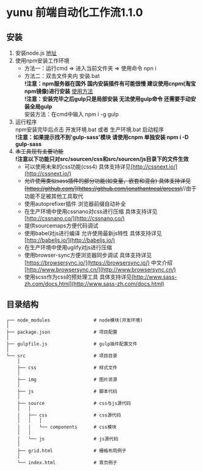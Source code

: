 # yunu 前端自动化工作流1.1.0

## 安装
1. 安装node.js  [地址](https://nodejs.org/en/)
2. 使用npm安装工作环境
    * 方法一：运行cmd => 进入当前文件夹 => 使用命令 npn i
    * 方法二：双击文件夹内 安装.bat  
    **!注意：npm服务器在国外 国内安装插件有可能很慢 建议使用cnpm(淘宝npm镜像)进行安装** [使用方法](https://cnpmjs.org/)  
    **!注意：安装完毕之后gulp只是局部安装 无法使用gulp命令 还需要手动安装全局gulp**  
    安装方法：在cmd中输入 npm i -g gulp
3. 运行程序  
    npm安装完毕后点击 开发环境.bat 或者 生产环境.bat 启动程序  
    **!注意：如果提示找不到'gulp-sass'模块 请使用cnpm 单独安装 npm i -D gulp-sass**
4. ~~本工具现有主要功能~~  
    **!注意以下功能只对src/sourcen/css和src/sourcen/js目录下的文件生效**
    * 可以使用未来的css功能(css4) 具体支持详见[http://cssnext.io/](http://cssnext.io/)
    * <del>允许使用类似sass插件的部分功能(如变量，嵌套和混合) 具体支持详见[https://github.com/](https://github.com/jonathantneal/precss)</del>//由于功能不足被其他工具取代
    * 使用autoprefixer插件 浏览器前缀自动补全
    * 在生产环境中使用cssnano对css进行压缩  具体支持详见[http://cssnano.co/](http://cssnano.co/)
    * 提供sourcemaps方便代码调试
    * 使用babel对js进行编译 允许使用最新js特性  具体支持详见[http://babeljs.io/](http://babeljs.io/)
    * 在生产环境中使用uglify对js进行压缩
    * 使用browser-sync方便浏览器同步调试 具体支持详见[https://browsersync.io/](https://browsersync.io/) 中文介绍[http://www.browsersync.cn/](http://www.browsersync.cn/)
    * 使用scss作为css的预处理工具 具体支持详见[http://www.sass-zh.com/docs.html](http://www.sass-zh.com/docs.html)

## 目录结构
    ┌── node_modules                # node模块(开发环境)
    │
    ├── package.json                # 项目配置
    │
    ├── gulpfile.js                 # gulp插件配置文件
    │
    └── src                         # 项目目录
        │
        ├── css                     # 样式文件
        │
        ├── img                     # 图片资源
        │
        ├── js                      # 脚本代码
        │
        ├── source                  # css与js源代码
        │   │
        │   ├── css                 # css源代码
        │   │   │
        │   │   └── components      # css模块
        │   │
        │   └── js                  # js源代码
        │
        ├── grid.html               # 栅格布局例子
        │
        └── index.html              # 首页例子
